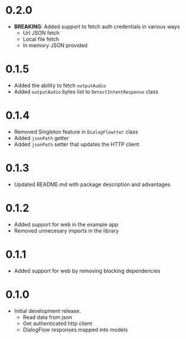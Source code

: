 # 0.2.0 

* __BREAKING__: Added support to fetch auth credentials in various ways
  * Url JSON fetch
  * Local file fetch
  * In memory JSON provided

# 0.1.5

* Added the ability to fetch `outputAudio` 
* Added `outputAudio` bytes list to `DetectIntentResponse` class

# 0.1.4

* Removed Singleton feature in `DialogFlowtter` class
* Added `jsonPath` getter
* Added `jsonPath` setter that updates the HTTP client

# 0.1.3

* Updated README.md with package description and advantages

# 0.1.2

* Added support for web in the example app
* Removed unnecesary imports in the library

# 0.1.1

* Added support for web by removing blocking dependencies

# 0.1.0

* Initial development release.
  * Read data from json
  * Get authenticated http client
  * DialogFlow responses mapped into models
